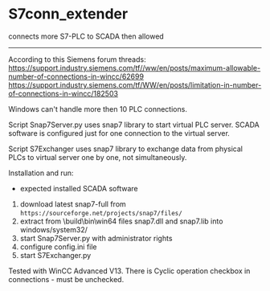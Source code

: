 # S7conn_extender
 connects more S7-PLC to SCADA then allowed
 ******************************************
 
 According to this Siemens forum threads:
 https://support.industry.siemens.com/tf//ww/en/posts/maximum-allowable-number-of-connections-in-wincc/62699
 https://support.industry.siemens.com/tf/WW/en/posts/limitation-in-number-of-connections-in-wincc/182503
 
 Windows can't handle more then 10 PLC connections.
 
 Script Snap7Server.py uses snap7 library to start virtual PLC server. 
 SCADA software is configured just for one connection to the virtual server.
 
 Script S7Exchanger uses snap7 library to exchange data from physical PLCs to virtual server one by one, not simultaneously.
 
 Installation and run:
 * expected installed SCADA software
 1) download latest snap7-full from `https://sourceforge.net/projects/snap7/files/ `
 2) extract from \build\bin\win64 files snap7.dll and snap7.lib into windows/system32/
 3) start Snap7Server.py with administrator rights
 4) configure config.ini file
 5) start S7Exchanger.py
 
 Tested with WinCC Advanced V13. There is Cyclic operation checkbox in connections - must be unchecked.